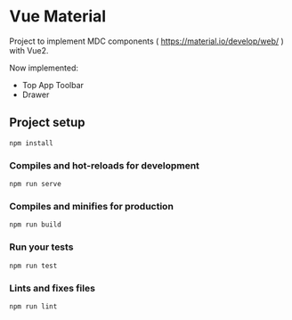 # Vue Material

Project to implement MDC components ( https://material.io/develop/web/ ) with Vue2.

Now implemented:
- Top App Toolbar
- Drawer

## Project setup
```
npm install
```

### Compiles and hot-reloads for development
```
npm run serve
```

### Compiles and minifies for production
```
npm run build
```

### Run your tests
```
npm run test
```

### Lints and fixes files
```
npm run lint
```
